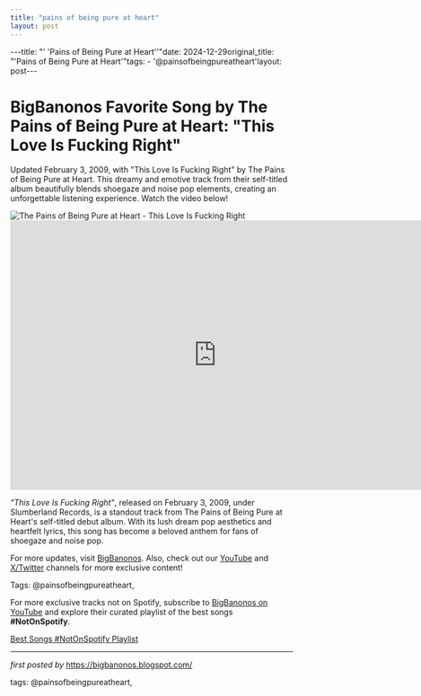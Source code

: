 ```yaml
---
title: "pains of being pure at heart"
layout: post
---
```

---title: "' 'Pains of Being Pure at Heart''"date: 2024-12-29original_title: "'Pains of Being Pure at Heart'"tags:  - '@painsofbeingpureatheart'layout: post---<!-- Title of the Post --><h1 >BigBanonos Favorite Song by The Pains of Being Pure at Heart: "This Love Is Fucking Right"</h1> <!-- Introductory Text --><p >Updated February 3, 2009, with "This Love Is Fucking Right" by The Pains of Being Pure at Heart. This dreamy and emotive track from their self-titled album beautifully blends shoegaze and noise pop elements, creating an unforgettable listening experience. Watch the video below!</p> <!-- Featured Image --><div > <img src="https://i.scdn.co/image/ab67616d0000b2735b3d33f22faf0a8d56275116" alt="The Pains of Being Pure at Heart - This Love Is Fucking Right" /></div> <!-- YouTube Video Embed --><div > <iframe width="733" height="480" src="https://www.youtube.com/embed/DXEoaXiH9Wk" title="This Love Is Fucking Right!" frameborder="0" allow="accelerometer; autoplay; clipboard-write; encrypted-media; gyroscope; picture-in-picture; web-share" referrerpolicy="strict-origin-when-cross-origin" allowfullscreen></iframe></div> <!-- Song Information --><div > <p><em>"This Love Is Fucking Right"</em>, released on February 3, 2009, under Slumberland Records, is a standout track from The Pains of Being Pure at Heart's self-titled debut album. With its lush dream pop aesthetics and heartfelt lyrics, this song has become a beloved anthem for fans of shoegaze and noise pop.</p></div> <!-- Footer Links --><div > <p>For more updates, visit <a href="https://bigbanonos.blogspot.com/" target="_blank">BigBanonos</a>. Also, check out our <a href="https://www.youtube.com/@BigBanonos" target="_blank">YouTube</a> and <a href="https://x.com/bigbanonos" target="_blank">X/Twitter</a> channels for more exclusive content!</p></div> <!-- Tags --><p >Tags: @painsofbeingpureatheart,</p><!--Subscribe and Playlist Links--><div>    <p>For more exclusive tracks not on Spotify, subscribe to <a href="https://www.youtube.com/@BigBanonos" target="_blank">BigBanonos on YouTube</a> and explore their curated playlist of the best songs <strong>#NotOnSpotify</strong>.</p>    <p><a href="https://www.youtube.com/playlist?list=PLtuNtuTatqI0kFahUCbtbfenC_ET5O_tr" target="_blank">Best Songs #NotOnSpotify Playlist<br /></a></p></div><hr /><p><em>first posted by</em> <a href="https://bigbanonos.blogspot.com/" rel="noopener" target="_new">https://bigbanonos.blogspot.com/</a></p><p>tags: @painsofbeingpureatheart,</p>